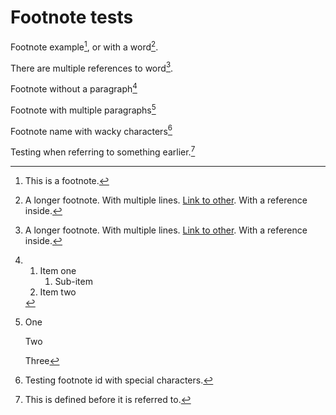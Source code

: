 # Footnote tests

Footnote example[^1], or with a word[^word].

[^1]: This is a footnote.

[^word]: A longer footnote.
    With multiple lines. [Link to other](other.md).
    With a reference inside.[^1]

There are multiple references to word[^word].

Footnote without a paragraph[^para]

[^para]:
    1. Item one
       1. Sub-item
    2. Item two

Footnote with multiple paragraphs[^multiple]

[^define-before-use]: This is defined before it is referred to.

[^multiple]:
    One

    Two

    Three

[^unused]: This footnote is defined by not used.

Footnote name with wacky characters[^"wacky"]

[^"wacky"]: Testing footnote id with special characters.

Testing when referring to something earlier.[^define-before-use]
